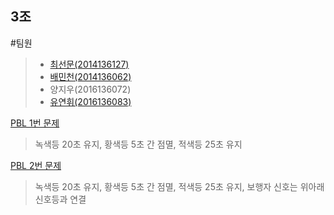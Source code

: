 3조
---
#팀원
> - [최선문(2014136127)](https://github.com/kutmicro2017/2014136127) 
> - [배민천(2014136062)](https://github.com/kutmicro2017/2014136062)
> - 양지우(2016136072)
> - [유연휘(2016136083)](https://github.com/kutmicro2017/2016136083)

[PBL 1번 문제](https://youtu.be/hBfagQtfRRo)
> 녹색등 20초 유지, 황색등 5초 간 점멸, 적색등 25초 유지

[PBL 2번 문제](https://youtu.be/hFT2d28FYZA)
> 녹색등 20초 유지, 황색등 5초 간 점멸, 적색등 25초 유지, 보행자 신호는 위아래 신호등과 연결
